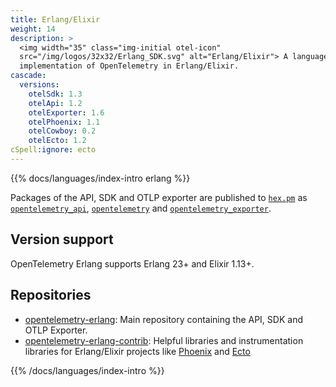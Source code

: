 ```yaml
---
title: Erlang/Elixir
weight: 14
description: >
  <img width="35" class="img-initial otel-icon"
  src="/img/logos/32x32/Erlang_SDK.svg" alt="Erlang/Elixir"> A language-specific
  implementation of OpenTelemetry in Erlang/Elixir.
cascade:
  versions:
    otelSdk: 1.3
    otelApi: 1.2
    otelExporter: 1.6
    otelPhoenix: 1.1
    otelCowboy: 0.2
    otelEcto: 1.2
cSpell:ignore: ecto
---
```


{{% docs/languages/index-intro erlang %}}

Packages of the API, SDK and OTLP exporter are published to
[`hex.pm`](https://hex.pm) as
[`opentelemetry_api`](https://hex.pm/packages/opentelemetry_api),
[`opentelemetry`](https://hex.pm/packages/opentelemetry) and
[`opentelemetry_exporter`](https://hex.pm/packages/opentelemetry_exporter).

## Version support

OpenTelemetry Erlang supports Erlang 23+ and Elixir 1.13+.

## Repositories

- [opentelemetry-erlang](https://github.com/open-telemetry/opentelemetry-erlang):
  Main repository containing the API, SDK and OTLP Exporter.
- [opentelemetry-erlang-contrib](https://github.com/open-telemetry/opentelemetry-erlang-contrib):
  Helpful libraries and instrumentation libraries for Erlang/Elixir projects
  like [Phoenix](https://www.phoenixframework.org/) and
  [Ecto](https://hexdocs.pm/ecto/Ecto.html)

{{% /docs/languages/index-intro %}}
